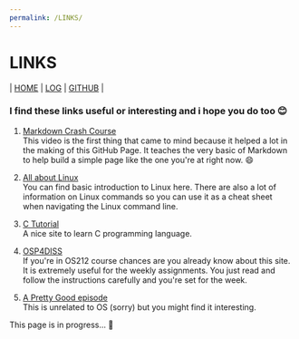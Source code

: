 ```yaml
---
permalink: /LINKS/
---
```


# LINKS

| [HOME](https://serimanrnsa.github.io/os212/) | [LOG](https://serimanrnsa.github.io/os212/TXT/mylog.txt) | [GITHUB](https://github.com/serimanrnsa/os212) |

### I find these links useful or interesting and i hope you do too 😊

1. [Markdown Crash Course](https://youtu.be/HUBNt18RFbo)<br>
    This video is the first thing that came to mind because it helped a lot in the making of this GitHub Page. It teaches the very basic of Markdown to help build a simple page like the one you're at right now. 😄
    
1. [All about Linux](https://www.javatpoint.com/linux-tutorial)<br>
    You can find basic introduction to Linux here. There are also a lot of information on Linux commands so you can use it as a cheat sheet when navigating the Linux command line.

1. [C Tutorial](https://www.learn-c.org/)<br>
    A nice site to learn C programming language.

1. [OSP4DISS](https://osp4diss.vlsm.org/)<br>
    If you're in OS212 course chances are you already know about this site. It is extremely useful for the weekly assignments. You just read and follow the instructions carefully and you're set for the week.

1. [A Pretty Good episode](https://youtu.be/E7w_v9J7iOc)<br>
    This is unrelated to OS (sorry) but you might find it interesting.

This page is in progress... 🚧
